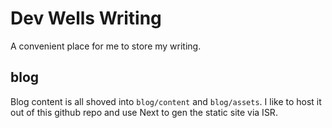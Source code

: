 # Dev Wells Writing

A convenient place for me to store my writing.

## blog 

Blog content is all shoved into `blog/content` and `blog/assets`. I like to host it out of this github repo and use Next to gen the static site via ISR.

